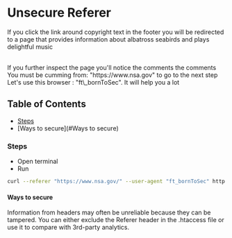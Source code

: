 # Unsecure Referer

If you click the link around copyright text in the footer you will be redirected to a page that provides information about albatross seabirds and plays delightful music

<br />
If you further inspect the page you'll notice the comments the comments
  You must be cumming from: "https://www.nsa.gov" to go to the next step
  Let's use this browser : "ft\_bornToSec". It will help you a lot

## Table of Contents

- [Steps](#Steps)
- [Ways to secure](#Ways to secure)

### Steps
* Open terminal
* Run
```bash
curl --referer "https://www.nsa.gov/" --user-agent "ft_bornToSec" http://192.168.56.102/\?page=e43ad1fdc54babe674da7c7b8f0127bde61de3fbe01def7d00f151c2fcca6d1c | grep "flag"
```

#### Ways to secure
Information from headers may often be unreliable because they can be tampered.
You can either exclude the Referer header in the .htaccess file or use it to compare with 3rd-party analytics.

